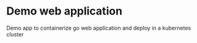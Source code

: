 # Demo web application
Demo app to containerize go web application and deploy in a kubernetes cluster 

